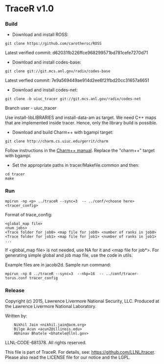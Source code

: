 TraceR v1.0
===========

### Build

* Download and install ROSS:
```
git clone https://github.com/carothersc/ROSS
```
Latest verified commit: d62031fb226ffce968299571bd781cefe7270d71

* Download and install codes-base:
```
git clone git://git.mcs.anl.gov/radix/codes-base
```
Latest verfied commit: 7e9a569449ae914d2ee6f21fbd20cc31657a6651

* Download and install codes-net:
```
git clone -b uiuc_tracer git://git.mcs.anl.gov/radix/codes-net
```
Branch user - uiuc_tracer

Use install-libLIBRARIES and install-data-am as target. We need C++ maps that
are implemented inside tracer. Hence, only the library build is possible.

* Download and build Charm++ with bgampi target:
```
git clone http://charm.cs.uiuc.edu/gerrit/charm
```
Follow instructions in the [Charm++ manual](http://charm.cs.illinois.edu/manuals/html/charm++/A.html). Replace the "charm++" target with bgampi.

* Set the appropriate paths in tracer/Makefile.common and then:
```
cd tracer
make
```

### Run

```
mpirun -np <p> ../traceR --sync=3  -- ../conf/<choose here> <tracer_config>
```

Format of trace_config:
```
<global_map file>
<num jobs>
<Trace folder for job0> <map file for job0> <number of ranks in job0>
<Trace folder for job1> <map file for job1> <number of ranks in job1>
...
```
If <global_map file> is not needed, use NA for it and <map file for job*>.
For generating simple global and job map file, use the code in utils.

Example files are in jacobi2d. Sample run command:
```
mpirun -np 8 ../traceR --sync=3  --nkp=16  -- ../conf/tracer-torus.conf tracer_config
```

### Release

Copyright (c) 2015, Lawrence Livermore National Security, LLC.
Produced at the Lawrence Livermore National Laboratory.

Written by:
```
    Nikhil Jain <nikhil.jain@acm.org>
    Bilge Acun <acun2@illinois.edu>
    Abhinav Bhatele <bhatele@llnl.gov>
```
LLNL-CODE-681378. All rights reserved.

This file is part of TraceR. For details, see:
https://github.com/LLNL/tracer.
Please also read the LICENSE file for our notice and the LGPL.
